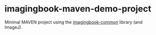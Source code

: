 # imagingbook-maven-demo-project

Minimal MAVEN project using the [imagingbook-common](https://github.com/imagingbook/imagingbook-common) library (and ImageJ).
